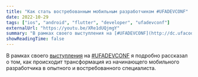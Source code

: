 ```yaml
---
title: "Как стать востребованным мобильным разработчиком #UFADEVCONF"
date: 2022-10-29
tags: ["ios", "android", "flutter", "developer", "ufadevconf"]
externalUrl: "https://youtu.be/XRe1dUQjmgY"
summary: "В рамках своего выступления на [#UFADEVCONF](http://dc.ufacoder.com/#program#!/tab/324516178-3) я подробно рассказал о том, как происходит трансформация из начинающего мобильного разработчика в опытного и востребованного специалиста."
showReadingTime: false
---
```


В рамках своего [выступления](https://youtu.be/XRe1dUQjmgY) на [#UFADEVCONF](http://dc.ufacoder.com/#program#!/tab/324516178-3) я подробно рассказал о том, как происходит трансформация из начинающего мобильного разработчика в опытного и востребованного специалиста.